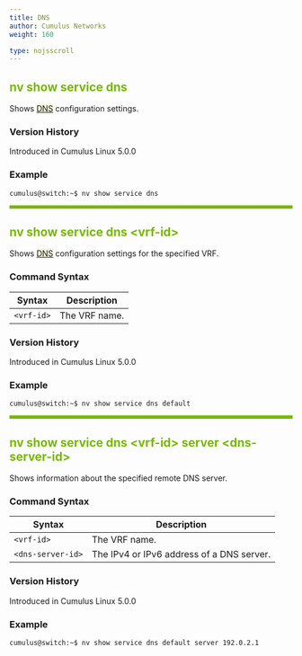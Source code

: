 ```yaml
---
title: DNS
author: Cumulus Networks
weight: 160

type: nojsscroll
---
```

<style>
h { color: RGB(118,185,0)}
</style>
## <h>nv show service dns</h>

Shows <span style="background-color:#F5F5DC">[DNS](## "Domain Name Service")</span> configuration settings.

### Version History

Introduced in Cumulus Linux 5.0.0

### Example

```
cumulus@switch:~$ nv show service dns
```

<HR STYLE="BORDER: DASHED RGB(118,185,0) 0.5PX;BACKGROUND-COLOR: RGB(118,185,0);HEIGHT: 4.0PX;"/>

## <h>nv show service dns \<vrf-id\></h>

Shows <span style="background-color:#F5F5DC">[DNS](## "Domain Name Service")</span> configuration settings for the specified VRF.

### Command Syntax

| Syntax | Description |
| --------- | -------------- |
| `<vrf-id>` | The VRF name. |

### Version History

Introduced in Cumulus Linux 5.0.0

### Example

```
cumulus@switch:~$ nv show service dns default
```

<HR STYLE="BORDER: DASHED RGB(118,185,0) 0.5PX;BACKGROUND-COLOR: RGB(118,185,0);HEIGHT: 4.0PX;"/>

## <h>nv show service dns \<vrf-id\> server \<dns-server-id\></h>

Shows information about the specified remote DNS server.

### Command Syntax

| Syntax | Description |
| --------- | -------------- |
| `<vrf-id>` | The VRF name. |
| `<dns-server-id>` | The IPv4 or IPv6 address of a DNS server. |

### Version History

Introduced in Cumulus Linux 5.0.0

### Example

```
cumulus@switch:~$ nv show service dns default server 192.0.2.1
```
